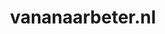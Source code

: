 ---
layout: post
title:  "vananaarbeter.nl"
internal_url:  "/data/vananaarbeter.nl.html"
categories: dutchgov
---